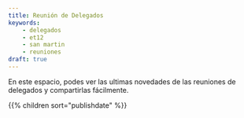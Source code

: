 ```yaml
---
title: Reunión de Delegados
keywords:
    - delegados
    - et12
    - san martin
    - reuniones
draft: true
---
```


En este espacio, podes ver las ultimas novedades de las reuniones de delegados y compartirlas fácilmente.

{{% children sort="publishdate" %}}